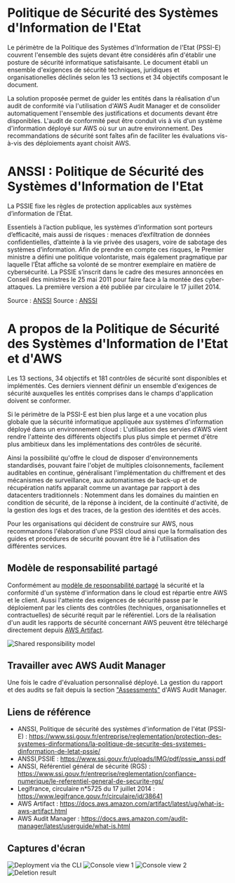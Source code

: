 # Politique de Sécurité des Systèmes d'Information de l'Etat

Le périmètre de la Politique des Systèmes d'Information de l'Etat (PSSI-E) couvrent l'ensemble des sujets devant être considérés afin d'établir une posture de sécurité informatique satisfaisante. Le document établi un ensemble d'exigences de sécurité techniques, juridiques et organisationelles déclinés selon les 13 sections et 34 objectifs composant le document.

La solution proposée permet de guider les entités dans la réalisation d'un audit de conformité via l'utilisation d'AWS Audit Manager et de consolider automatiquement l'ensemble des justifications et documents devant être disponibles. L'audit de conformité peut être conduit vis à vis d'un système d'information déployé sur AWS où sur un autre environnement. Des recommandations de sécurité sont faîtes afin de faciliter les évaluations vis-à-vis des déploiements ayant choisit AWS.

# ANSSI : Politique de Sécurité des Systèmes d'Information de l'Etat

La PSSIE fixe les règles de protection applicables aux systèmes d’information de l’État.

Essentiels à l’action publique, les systèmes d’information sont porteurs d’efficacité, mais aussi de risques : menaces d’exfiltration de données confidentielles, d’atteinte à la vie privée des usagers, voire de sabotage des systèmes d’information. Afin de prendre en compte ces risques, le Premier ministre a défini une politique volontariste, mais également pragmatique par laquelle l’État affiche sa volonté de se montrer exemplaire en matière de cybersécurité.
La PSSIE s’inscrit dans le cadre des mesures annoncées en Conseil des ministres le 25 mai 2011 pour faire face à la montée des cyber-attaques. La première version a été publiée par circulaire le 17 juillet 2014.

Source : <a href=" https://www.ssi.gouv.fr/entreprise/reglementation/protection-des-systemes-dinformations/la-politique-de-securite-des-systemes-dinformation-de-letat-pssie/">ANSSI</a>
Source : <a href=" https://www.ssi.gouv.fr/uploads/IMG/pdf/pssie_anssi.pdf">ANSSI</a>

# A propos de la Politique de Sécurité des Systèmes d'Information de l'Etat et d'AWS

Les 13 sections, 34 objectifs et 181 contrôles de sécurité sont disponibles et implémentés. Ces derniers viennent définir un ensemble d'exigences de sécurité auxquelles les entités comprises dans le champs d'application doivent se conformer.

Si le périmètre de la PSSI-E est bien plus large et a une vocation plus globale que la sécurité informatique appliquée aux systèmes d'information déployé dans un environnement cloud : L'utilisation des servies d'AWS vient rendre l'atteinte des différents objectifs plus plus simple et permet d'être plus ambitieux dans les implémentations des contrôles de sécurité.

Ainsi la possibilité qu'offre le cloud de disposer d'environnements standardisés, pouvant faire l'objet de multiples cloisonnements, facilement auditables en continue, généralisant l'implémentation du chiffrement et des mécanismes de surveillance, aux automatismes de back-up et de récupération natifs apparaît comme un avantage par rapport à des datacenters traditionnels : Notemment dans les domaines du maintien en condition de sécurité, de la réponse à incident, de la continuité d'activité, de la gestion des logs et des traces, de la gestion des identités et des accès.

Pour les organisations qui décident de construire sur AWS, nous recommandons l'élaboration d'une PSSI cloud ainsi que la formalisation des guides et procédures de sécurité pouvant être lié à l'utilisation des différentes services.

## Modèle de responsabilité partagé

Conformément au <a href="https://aws.amazon.com/fr/compliance/shared-responsibility-model/?nc1=h_ls">modèle de responsabilité partagé</a> la sécurité et la conformité d'un système d'information dans le cloud est répartie entre AWS et le client. Aussi l'atteinte des exigences de sécurité passe par le déploiement par les clients des contrôles (techniques, organisationnelles et contractuelles) de sécurité requit par le référentiel. Lors de la réalisation d'un audit les rapports de sécurité concernant AWS peuvent être téléchargé directement depuis <a href="https://aws.amazon.com/fr/artifact/">AWS Artifact</a>.

![Shared responsibility model](../../img/aws-shared-responsibility.png)

## Travailler avec AWS Audit Manager

Une fois le cadre d'évaluation personnalisé déployé. La gestion du rapport et des audits se fait depuis la section <a href="https://docs.aws.amazon.com/audit-manager/latest/userguide/assessments.html">"Assessments"</a> d'AWS Audit Manager.

## Liens de référence

- ANSSI, Politique de sécurité des systèmes d'information de l'état (PSSI-E) : https://www.ssi.gouv.fr/entreprise/reglementation/protection-des-systemes-dinformations/la-politique-de-securite-des-systemes-dinformation-de-letat-pssie/
- ANSSI,PSSIE : https://www.ssi.gouv.fr/uploads/IMG/pdf/pssie_anssi.pdf
- ANSSI, Référentiel général de sécurité (RGS) : https://www.ssi.gouv.fr/entreprise/reglementation/confiance-numerique/le-referentiel-general-de-securite-rgs/
- Legifrance, circulaire n*5725 du 17 juillet 2014 : https://www.legifrance.gouv.fr/circulaire/id/38641
- AWS Artifact : https://docs.aws.amazon.com/artifact/latest/ug/what-is-aws-artifact.html
- AWS Audit Manager : https://docs.aws.amazon.com/audit-manager/latest/userguide/what-is.html

## Captures d'écran

![Deployment via the CLI](../../img/pssie/pssie-cli-deployment.png)
![Console view 1](../../img/pssie/pssie-console-view-1.png)
![Console view 2](../../img/pssie/pssie-console-view-2.png)
![Deletion result](../../img/pssie/pssie-cli-supression.png)



